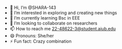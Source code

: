 - 👋 Hi, I’m @SHARA-143
- 👀 I’m interested in exploring and creating new things
- 🌱 I’m currently learning Bsc in EEE
- 💞️ I’m looking to collaborate on researchers
- 📫 How to reach me 22-48622-3@student.aiub.edu
- 😄 Pronouns: She/her
- ⚡ Fun fact: Crazy combination 

<!---
SHARA-143/SHARA-143 is a ✨ special ✨ repository because its `README.md` (this file) appears on your GitHub profile.
You can click the Preview link to take a look at your changes.
--->
